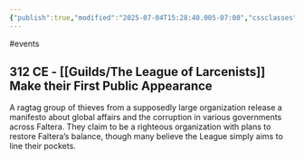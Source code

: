 ```yaml
---
{"publish":true,"modified":"2025-07-04T15:28:40.005-07:00","cssclasses":""}
---
```




#events

## 312 CE - [[Guilds/The League of Larcenists]] Make their First Public Appearance

A ragtag group of thieves from a supposedly large organization release a manifesto about global affairs and the corruption in various governments across Faltera. They claim to be a righteous organization with plans to restore Faltera’s balance, though many believe the League simply aims to line their pockets.
